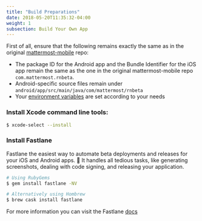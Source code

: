 ```yaml
---
title: "Build Preparations"
date: 2018-05-20T11:35:32-04:00
weight: 1
subsection: Build Your Own App
---
```


First of all, ensure that the following remains exactly the same as in the original [mattermost-mobile](https://github.com/mattermost/mattermost-mobile) repo:

- The package ID for the Android app and the Bundle Identifier for the iOS app remain the same as the one in the original mattermost-mobile repo `com.mattermost.rnbeta`.
- Android-specific source files remain under `android/app/src/main/java/com/mattermost/rnbeta`
- Your [environment variables](/contribute/mobile/build-your-own/environment-vars) are set according to your needs

### Install Xcode command line tools:

```bash
$ xcode-select --install
```

### Install Fastlane

Fastlane the easiest way to automate beta deployments and releases for your iOS and Android apps. 🚀 It handles all tedious tasks, like generating screenshots, dealing with code signing, and releasing your application.

```bash
# Using RubyGems
$ gem install fastlane -NV

# Alternatively using Hombrew
$ brew cask install fastlane 
```

For more information you can visit the Fastlane [docs](https://docs.fastlane.tools/)
